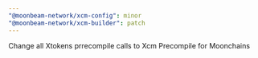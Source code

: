 ```yaml
---
"@moonbeam-network/xcm-config": minor
"@moonbeam-network/xcm-builder": patch
---
```


Change all Xtokens prrecompile calls to Xcm Precompile for Moonchains
